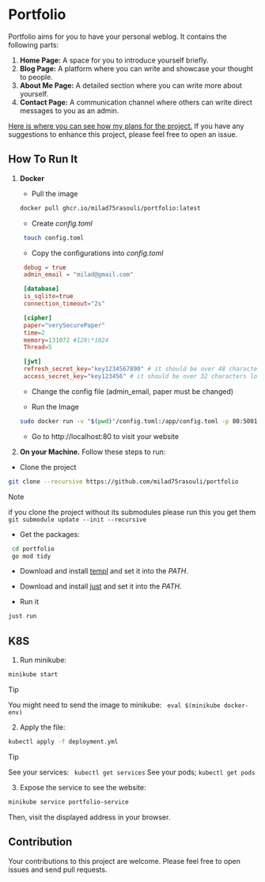 # Portfolio

Portfolio aims for you to have your personal weblog. It contains the following parts:

1. **Home Page:** A space for you to introduce yourself briefly.
2. **Blog Page:** A platform where you can write and showcase your thought to people.
3. **About Me Page:** A detailed section where you can write more about yourself.
4. **Contact Page:** A communication channel where others can write direct messages to you as an admin.

[Here is where you can see how my plans for the project.](https://github.com/users/Milad75Rasouli/projects/5) If you have any suggestions to enhance this project, please feel free to open an issue.

## How To Run It

1. **Docker**

   - Pull the image

   ```bash
   docker pull ghcr.io/milad75rasouli/portfolio:latest
   ```

   - Create _config.toml_

   ```bash
    touch config.toml
   ```

   - Copy the configurations into _config.toml_

   ```config.toml
    debug = true
    admin_email = "milad@gmail.com"

    [database]
    is_sqlite=true
    connection_timeout="2s"

    [cipher]
    paper="verySecurePaper"
    time=2
    memory=131072 #128\*1024
    Thread=5

    [jwt]
    refresh_secret_key="key1234567890" # it should be over 48 characters long to be secure
    access_secret_key="key123456" # it should be over 32 characters long to be secure
   ```

   - Change the config file (admin_email, paper must be changed)

   - Run the Image

   ```bash
   sudo docker run -v "$(pwd)"/config.toml:/app/config.toml -p 80:5001 ghcr.io/milad75rasouli/portfolio:latest
   ```

   - Go to http://localhost:80 to visit your website

2. **On your Machine.** Follow these steps to run:

- Clone the project

```bash
git clone --recursive https://github.com/milad75rasouli/portfolio
```
> [!NOTE]
> if you clone the project without its submodules please run this you get them ```git submodule update --init --recursive ```
- Get the packages:

```bash
 cd portfolio
 go mod tidy
```

- Download and install [templ](https://github.com/a-h/templ/releases) and set it into the _PATH_.

- Download and install [just](https://github.com/casey/just/releases) and set it into the _PATH_.

- Run it

```bash
just run
```

## K8S

1. Run minikube:

```bash
minikube start
```

> [!TIP]
> You might need to send the image to minikube:
> ` eval $(minikube docker-env)`

2. Apply the file:

```bash
kubectl apply -f deployment.yml
```

> [!TIP]
> See your services:
> ` kubectl get services`
> See your pods;
> `kubectl get pods`

3. Expose the service to see the website:

```bash
minikube service portfolio-service
```

Then, visit the displayed address in your browser.

## Contribution

Your contributions to this project are welcome. Please feel free to open issues and send pull requests.